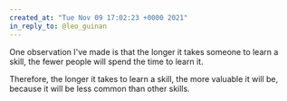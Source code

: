 ```yaml
---
created_at: "Tue Nov 09 17:02:23 +0000 2021"
in_reply_to: @leo_guinan
---
```


One observation I've made is that the longer it takes someone to learn a skill, the fewer people will spend the time to learn it.

Therefore, the longer it takes to learn a skill, the more valuable it will be, because it will be less common than other skills.